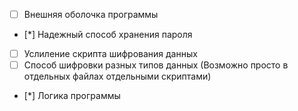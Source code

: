 - [ ]  Внешняя оболочка программы
- [*]  Надежный способ хранения пароля
- [ ]  Услиление скрипта шифрования данных
- [ ]  Способ шифровки разных типов данных (Возможно просто в отдельных файлах отдельными скриптами)
- [*]  Логика программы